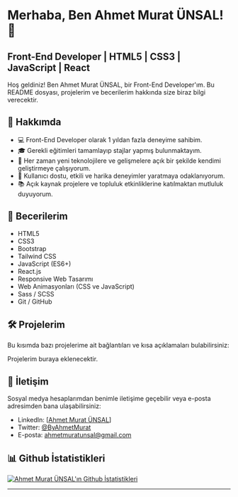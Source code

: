 # Merhaba, Ben Ahmet Murat ÜNSAL! 👋

## Front-End Developer | HTML5 | CSS3 | JavaScript | React



Hoş geldiniz! Ben Ahmet Murat ÜNSAL, bir Front-End Developer'ım. Bu README dosyası, projelerim ve becerilerim hakkında size biraz bilgi verecektir.

## 🚀 Hakkımda

- 💻 Front-End Developer olarak 1 yıldan fazla deneyime sahibim.
- 🎓 Gerekli eğitimleri tamamlayıp stajlar yapmış bulunmaktayım.
- 🌱 Her zaman yeni teknolojilere ve gelişmelere açık bir şekilde kendimi geliştirmeye çalışıyorum.
- 🎯 Kullanıcı dostu, etkili ve harika deneyimler yaratmaya odaklanıyorum.
- 📚 Açık kaynak projelere ve topluluk etkinliklerine katılmaktan mutluluk duyuyorum.

## 💼 Becerilerim

- HTML5
- CSS3
- Bootstrap
- Tailwind CSS
- JavaScript (ES6+)
- React.js
- Responsive Web Tasarımı
- Web Animasyonları (CSS ve JavaScript)
- Sass / SCSS
- Git / GitHub

## 🛠️ Projelerim

Bu kısımda bazı projelerime ait bağlantıları ve kısa açıklamaları bulabilirsiniz:

Projelerim buraya eklenecektir.

## 🤝 İletişim

Sosyal medya hesaplarımdan benimle iletişime geçebilir veya e-posta adresimden bana ulaşabilirsiniz:

- LinkedIn: [[Ahmet Murat ÜNSAL](https://www.linkedin.com/in/ahmet-murat-ünsal-116b53265/)]
- Twitter: [@ByAhmetMurat](https://twitter.com/ByAhmetMurat)
- E-posta: ahmetmuratunsal@gmail.com

## 📊 Github İstatistikleri

[![Ahmet Murat ÜNSAL'ın Github İstatistikleri](https://github-readme-stats.vercel.app/api?username=ByAhmetM&show_icons=true&count_private=true&hide=prs&theme=radical)](https://github.com/ByAhmetM)

---
